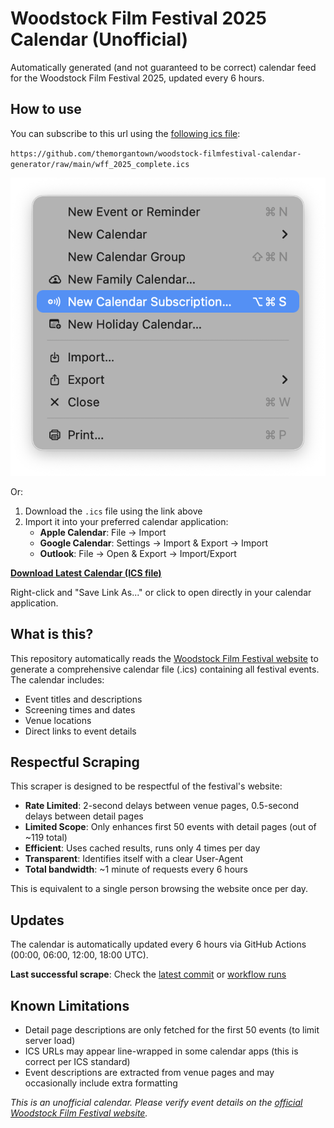 # Woodstock Film Festival 2025 Calendar (Unofficial)

Automatically generated (and not guaranteed to be correct) calendar feed for the Woodstock Film Festival 2025, updated every 6 hours.


## How to use

You can subscribe to this url using the [following ics file](https://github.com/themorgantown/woodstock-filmfestival-calendar-generator/raw/main/wff_2025_complete.ics):

`https://github.com/themorgantown/woodstock-filmfestival-calendar-generator/raw/main/wff_2025_complete.ics`

![Add to Calendar](calendar_add.png)

Or:

1. Download the `.ics` file using the link above
2. Import it into your preferred calendar application:
   - **Apple Calendar**: File → Import
   - **Google Calendar**: Settings → Import & Export → Import
   - **Outlook**: File → Open & Export → Import/Export

**[Download Latest Calendar (ICS file)](https://github.com/themorgantown/woodstock-filmfestival-calendar-generator/raw/main/wff_2025_complete.ics)**

Right-click and "Save Link As..." or click to open directly in your calendar application.

## What is this?

This repository automatically reads the [Woodstock Film Festival website](https://woodstockfilmfestival.org) to generate a comprehensive calendar file (.ics) containing all festival events. The calendar includes:

- Event titles and descriptions
- Screening times and dates
- Venue locations
- Direct links to event details
 

## Respectful Scraping

This scraper is designed to be respectful of the festival's website:
- **Rate Limited**: 2-second delays between venue pages, 0.5-second delays between detail pages
- **Limited Scope**: Only enhances first 50 events with detail pages (out of ~119 total)
- **Efficient**: Uses cached results, runs only 4 times per day
- **Transparent**: Identifies itself with a clear User-Agent
- **Total bandwidth**: ~1 minute of requests every 6 hours

This is equivalent to a single person browsing the website once per day.

## Updates

The calendar is automatically updated every 6 hours via GitHub Actions (00:00, 06:00, 12:00, 18:00 UTC). 

**Last successful scrape**: Check the [latest commit](https://github.com/themorgantown/woodstock-filmfestival-calendar-generator/commits/main) or [workflow runs](https://github.com/themorgantown/woodstock-filmfestival-calendar-generator/actions)

## Known Limitations

- Detail page descriptions are only fetched for the first 50 events (to limit server load)
- ICS URLs may appear line-wrapped in some calendar apps (this is correct per ICS standard)
- Event descriptions are extracted from venue pages and may occasionally include extra formatting

 
*This is an unofficial calendar. Please verify event details on the [official Woodstock Film Festival website](https://woodstockfilmfestival.org).*
